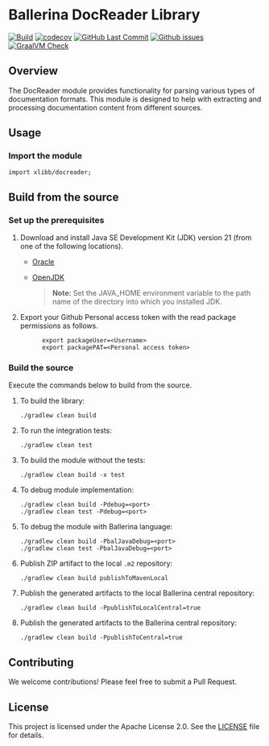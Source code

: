 # Ballerina DocReader Library

[![Build](https://github.com/AzeemMuzammil/module-docreader/actions/workflows/build-timestamped-master.yml/badge.svg)](https://github.com/AzeemMuzammil/module-docreader/actions/workflows/build-timestamped-master.yml)
[![codecov](https://codecov.io/gh/AzeemMuzammil/module-docreader/branch/main/graph/badge.svg)](https://codecov.io/gh/AzeemMuzammil/module-docreader)
[![GitHub Last Commit](https://img.shields.io/github/last-commit/AzeemMuzammil/module-docreader.svg)](https://github.com/AzeemMuzammil/module-docreader/commits/main)
[![Github issues](https://img.shields.io/github/issues/AzeemMuzammil/module-docreader/module/docreader.svg?label=Open%20Issues)](https://github.com/AzeemMuzammil/module-docreader/labels/module%2Fdocreader)
[![GraalVM Check](https://github.com/AzeemMuzammil/module-docreader/actions/workflows/build-with-bal-test-graalvm.yml/badge.svg)](https://github.com/AzeemMuzammil/module-docreader/actions/workflows/build-with-bal-test-graalvm.yml)

## Overview

The DocReader module provides functionality for parsing various types of documentation formats. This module is designed to help with extracting and processing documentation content from different sources.

## Usage

### Import the module

```ballerina
import xlibb/docreader;
```

## Build from the source

### Set up the prerequisites

1.  Download and install Java SE Development Kit (JDK) version 21 (from one of the following locations).

    - [Oracle](https://www.oracle.com/java/technologies/javase-jdk21-downloads.html)

    - [OpenJDK](https://adoptopenjdk.net/)

      > **Note:** Set the JAVA_HOME environment variable to the path name of the directory into which you installed JDK.

2.  Export your Github Personal access token with the read package permissions as follows.

              export packageUser=<Username>
              export packagePAT=<Personal access token>

### Build the source

Execute the commands below to build from the source.

1. To build the library:

   ```
   ./gradlew clean build
   ```

2. To run the integration tests:
   ```
   ./gradlew clean test
   ```
3. To build the module without the tests:
   ```
   ./gradlew clean build -x test
   ```
4. To debug module implementation:
   ```
   ./gradlew clean build -Pdebug=<port>
   ./gradlew clean test -Pdebug=<port>
   ```
5. To debug the module with Ballerina language:
   ```
   ./gradlew clean build -PbalJavaDebug=<port>
   ./gradlew clean test -PbalJavaDebug=<port>
   ```
6. Publish ZIP artifact to the local `.m2` repository:
   ```
   ./gradlew clean build publishToMavenLocal
   ```
7. Publish the generated artifacts to the local Ballerina central repository:
   ```
   ./gradlew clean build -PpublishToLocalCentral=true
   ```
8. Publish the generated artifacts to the Ballerina central repository:
   ```
   ./gradlew clean build -PpublishToCentral=true
   ```

## Contributing

We welcome contributions! Please feel free to submit a Pull Request.

## License

This project is licensed under the Apache License 2.0. See the [LICENSE](LICENSE) file for details.
